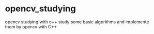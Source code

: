 # opencv_studying
opencv studying with c++
study some basic algorithms and implemente them by opencv with C++ 
